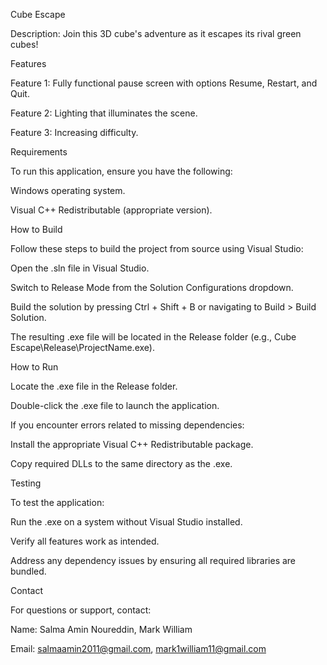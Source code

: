 Cube Escape

Description:
Join this 3D cube's adventure as it escapes its rival green cubes!

Features

Feature 1: Fully functional pause screen with options Resume, Restart, and Quit.

Feature 2: Lighting that illuminates the scene.

Feature 3: Increasing difficulty.

Requirements

To run this application, ensure you have the following:

Windows operating system.

Visual C++ Redistributable (appropriate version).

How to Build

Follow these steps to build the project from source using Visual Studio:

Open the .sln file in Visual Studio.

Switch to Release Mode from the Solution Configurations dropdown.

Build the solution by pressing Ctrl + Shift + B or navigating to Build > Build Solution.

The resulting .exe file will be located in the Release folder (e.g., Cube Escape\Release\ProjectName.exe).

How to Run

Locate the .exe file in the Release folder.

Double-click the .exe file to launch the application.

If you encounter errors related to missing dependencies:

Install the appropriate Visual C++ Redistributable package.

Copy required DLLs to the same directory as the .exe.

Testing

To test the application:

Run the .exe on a system without Visual Studio installed.

Verify all features work as intended.

Address any dependency issues by ensuring all required libraries are bundled.

Contact

For questions or support, contact:

Name: Salma Amin Noureddin, Mark William

Email: salmaamin2011@gmail.com, mark1william11@gmail.com
